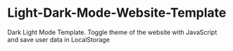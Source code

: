 # Light-Dark-Mode-Website-Template
Dark Light Mode Template.
Toggle theme of the website with JavaScript and save user data in LocalStorage
